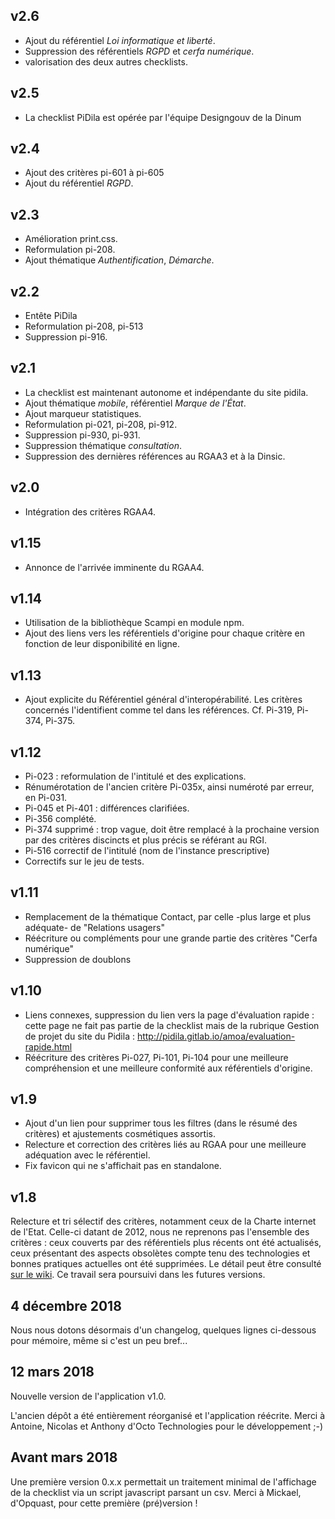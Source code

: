 

## v2.6 
* Ajout du référentiel _Loi informatique et liberté_.
* Suppression des référentiels _RGPD_ et _cerfa numérique_.
* valorisation des deux autres checklists.

## v2.5
* La checklist PiDila est opérée par l'équipe Designgouv de la Dinum

## v2.4
* Ajout des critères pi-601 à pi-605
* Ajout du référentiel _RGPD_.

## v2.3
* Amélioration print.css.
* Reformulation pi-208.
* Ajout thématique _Authentification_, _Démarche_.

## v2.2
* Entête PiDila
* Reformulation pi-208, pi-513
* Suppression pi-916. 

## v2.1
* La checklist est maintenant autonome et indépendante du site pidila.
* Ajout thématique _mobile_, référentiel _Marque de l'État_.
* Ajout marqueur statistiques.
* Reformulation pi-021, pi-208, pi-912.
* Suppression pi-930, pi-931. 
* Suppression thématique _consultation_.
* Suppression des dernières références au RGAA3 et à la Dinsic.

## v2.0
* Intégration des critères RGAA4.

## v1.15
* Annonce de l'arrivée imminente du RGAA4.

## v1.14
* Utilisation de la bibliothèque Scampi en module npm.
* Ajout des liens vers les référentiels d'origine pour chaque critère en fonction de leur disponibilité en ligne.

## v1.13
* Ajout explicite du Référentiel général d'interopérabilité. Les critères concernés l'identifient comme tel dans les références. Cf. Pi-319, Pi-374, Pi-375.

## v1.12
* Pi-023 : reformulation de l'intitulé et des explications.
* Rénumérotation de l'ancien critère Pi-035x, ainsi numéroté par erreur, en Pi-031.
* Pi-045 et Pi-401 : différences clarifiées.
* Pi-356 complété.
* Pi-374 supprimé : trop vague, doit être remplacé à la prochaine version par des critères discincts et plus précis se référant au RGI.
* Pi-516 correctif de l'intitulé (nom de l'instance prescriptive)
* Correctifs sur le jeu de tests.

## v1.11
* Remplacement de la thématique Contact, par celle -plus large et plus adéquate- de "Relations usagers"
* Réécriture ou compléments pour une grande partie des critères "Cerfa numérique"
* Suppression de doublons

## v1.10
* Liens connexes, suppression du lien vers la page d'évaluation rapide : cette page ne fait pas partie de la checklist mais de la rubrique Gestion de projet du site du Pidila : http://pidila.gitlab.io/amoa/evaluation-rapide.html
* Réécriture des critères Pi-027, Pi-101, Pi-104 pour une meilleure compréhension et une meilleure conformité aux référentiels d'origine.


## v1.9
* Ajout d'un lien pour supprimer tous les filtres (dans le résumé des critères) et ajustements cosmétiques assortis.
* Relecture et correction des critères liés au RGAA pour une meilleure adéquation avec le référentiel.
* Fix favicon qui ne s'affichait pas en standalone.

## v1.8
Relecture et tri sélectif des critères, notamment ceux de la Charte internet de l'Etat. Celle-ci datant de 2012, nous ne reprenons pas l'ensemble des critères : ceux couverts par des référentiels plus récents ont été actualisés, ceux présentant des aspects obsolètes compte tenu des technologies et bonnes pratiques actuelles ont été supprimées. Le détail peut être consulté [sur le wiki](https://gitlab.com/pidila/checklist-pidila/wikis/update-cie).
Ce travail sera poursuivi dans les futures versions.


## 4 décembre 2018
Nous nous dotons désormais d'un changelog, quelques lignes ci-dessous pour mémoire, même si c'est un peu bref...

## 12 mars 2018
Nouvelle version de l'application v1.0.

L'ancien dépôt a été entièrement réorganisé et l'application réécrite. Merci à Antoine, Nicolas et Anthony d'Octo Technologies pour le développement ;-)

## Avant mars 2018
Une première version 0.x.x permettait un traitement minimal de l'affichage de la checklist via un script javascript parsant un csv.
Merci à Mickael, d'Opquast, pour cette première (pré)version !
